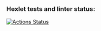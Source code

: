 ### Hexlet tests and linter status:
[![Actions Status](https://github.com/AlexandrKoliukh/frontent-testing-react-project-lvl1/workflows/hexlet-check/badge.svg)](https://github.com/AlexandrKoliukh/frontent-testing-react-project-lvl1/actions)